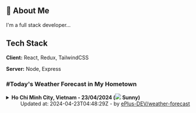 ## 🚀 About Me
I'm a full stack developer...


## Tech Stack

**Client:** React, Redux, TailwindCSS

**Server:** Node, Express

### #Today's Weather Forecast in My Hometown



<details>
    <summary><b>Ho Chi Minh City, Vietnam - 23/04/2024 (<img src="https://cdn.weatherapi.com/weather/64x64/day/113.png" /> Sunny)</b>
    </summary>

    
<table>
    <tr>
        <th>Hour</th>
        <td>00:00</td><td>01:00</td><td>02:00</td><td>03:00</td><td>04:00</td><td>05:00</td><td>06:00</td><td>07:00</td><td>08:00</td><td>09:00</td><td>10:00</td><td>11:00</td><td>12:00</td><td>13:00</td><td>14:00</td><td>15:00</td><td>16:00</td><td>17:00</td><td>18:00</td><td>19:00</td><td>20:00</td><td>21:00</td><td>22:00</td><td>23:00</td>
    </tr>
    <tr>
        <th>Weather</th>
        <td><img src="https://cdn.weatherapi.com/weather/64x64/night/113.png"></img></td><td><img src="https://cdn.weatherapi.com/weather/64x64/night/113.png"></img></td><td><img src="https://cdn.weatherapi.com/weather/64x64/night/113.png"></img></td><td><img src="https://cdn.weatherapi.com/weather/64x64/night/113.png"></img></td><td><img src="https://cdn.weatherapi.com/weather/64x64/night/116.png"></img></td><td><img src="https://cdn.weatherapi.com/weather/64x64/night/113.png"></img></td><td><img src="https://cdn.weatherapi.com/weather/64x64/day/113.png"></img></td><td><img src="https://cdn.weatherapi.com/weather/64x64/day/113.png"></img></td><td><img src="https://cdn.weatherapi.com/weather/64x64/day/113.png"></img></td><td><img src="https://cdn.weatherapi.com/weather/64x64/day/113.png"></img></td><td><img src="https://cdn.weatherapi.com/weather/64x64/day/113.png"></img></td><td><img src="https://cdn.weatherapi.com/weather/64x64/day/116.png"></img></td><td><img src="https://cdn.weatherapi.com/weather/64x64/day/113.png"></img></td><td><img src="https://cdn.weatherapi.com/weather/64x64/day/116.png"></img></td><td><img src="https://cdn.weatherapi.com/weather/64x64/day/113.png"></img></td><td><img src="https://cdn.weatherapi.com/weather/64x64/day/113.png"></img></td><td><img src="https://cdn.weatherapi.com/weather/64x64/day/113.png"></img></td><td><img src="https://cdn.weatherapi.com/weather/64x64/day/113.png"></img></td><td><img src="https://cdn.weatherapi.com/weather/64x64/day/113.png"></img></td><td><img src="https://cdn.weatherapi.com/weather/64x64/night/113.png"></img></td><td><img src="https://cdn.weatherapi.com/weather/64x64/night/113.png"></img></td><td><img src="https://cdn.weatherapi.com/weather/64x64/night/113.png"></img></td><td><img src="https://cdn.weatherapi.com/weather/64x64/night/113.png"></img></td><td><img src="https://cdn.weatherapi.com/weather/64x64/night/113.png"></img></td>
    </tr>
    <tr>
        <th>Condition</th>
        <td width="200px">Clear </td><td width="200px">Clear </td><td width="200px">Clear </td><td width="200px">Clear </td><td width="200px">Partly Cloudy </td><td width="200px">Clear </td><td width="200px">Sunny</td><td width="200px">Sunny</td><td width="200px">Sunny</td><td width="200px">Sunny</td><td width="200px">Sunny</td><td width="200px">Partly cloudy</td><td width="200px">Sunny</td><td width="200px">Partly Cloudy </td><td width="200px">Sunny</td><td width="200px">Sunny</td><td width="200px">Sunny</td><td width="200px">Sunny</td><td width="200px">Sunny</td><td width="200px">Clear </td><td width="200px">Clear </td><td width="200px">Clear </td><td width="200px">Clear </td><td width="200px">Clear </td>
    </tr>
    <tr>
        <th>Temperature</th>
        <td>28.5 °C</td><td>28.2 °C</td><td>27.8 °C</td><td>27.5 °C</td><td>27.2 °C</td><td>27 °C</td><td>27.1 °C</td><td>28.7 °C</td><td>30.9 °C</td><td>33.2 °C</td><td>34.9 °C</td><td>36 °C</td><td>37.3 °C</td><td>37.6 °C</td><td>37.6 °C</td><td>37.1 °C</td><td>36.1 °C</td><td>34.1 °C</td><td>31.5 °C</td><td>30 °C</td><td>29.7 °C</td><td>29.5 °C</td><td>29.3 °C</td><td>29.1 °C</td>
    </tr>
    <tr>
        <th>Wind</th>
        <td>13.7 kph</td><td>10.8 kph</td><td>8.6 kph</td><td>9 kph</td><td>7.9 kph</td><td>7.6 kph</td><td>7.2 kph</td><td>9.4 kph</td><td>11.5 kph</td><td>12.6 kph</td><td>13.7 kph</td><td>11.2 kph</td><td>16.2 kph</td><td>17.3 kph</td><td>19.1 kph</td><td>19.8 kph</td><td>20.9 kph</td><td>21.6 kph</td><td>22 kph</td><td>21.6 kph</td><td>21.6 kph</td><td>19.8 kph</td><td>16.2 kph</td><td>14 kph</td>
    </tr>
</table>

</details>

<div align="right">
    Updated at: 2024-04-23T04:48:29Z - by <a target="_blank"
        href="https://github.com/ePlus-DEV/weather-forecast">ePlus-DEV/weather-forecast</a>
</div>